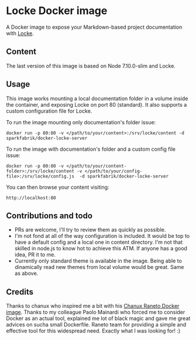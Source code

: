 # Locke Docker image

A Docker image to expose your Markdown-based project documentation with [Locke](https://github.com/sparkfabrik/locke).

## Content

The last version of this image is based on Node 7.10.0-slim and Locke.

## Usage

This image works mounting a local documentation folder in a volume inside the container, and exposing Locke on port 80 (standard).
It also supports a custom configuration file for Locke.

To run the image mounting only documentation's folder issue:

`docker run -p 80:80 -v </path/to/your/content>:/srv/locke/content -d sparkfabrik/docker-locke-server`

To run the image with documentation's folder and a custom config file issue:

`docker run -p 80:80 -v </path/to/your/content-folder>:/srv/locke/content -v </path/to/your/config-file>:/srv/locke/config.js  -d sparkfabrik/docker-locke-server`

You can then browse your content visiting:

    http://localhost:80

## Contributions and todo

* PRs are welcome, I'll try to review them as quickly as possible.
* I'm not fond at all of the way configuration is included. It would be top to have a default config and a local one in content directory. I'm not that skilled in node.js to know hot to achieve this ATM. If anyone has a good idea, PR it to me.
* Currently only standard theme is available in the image. Being able to dinamically read new themes from local volume would be great. Same as above.

## Credits

Thanks to chanux who inspired me a bit with his [Chanux Raneto Docker image](https://github.com/chanux/docker-raneto).
Thanks to my colleague Paolo Mainardi who forced me to consider Docker as an actual tool, explained me lot of black magic and gave me great advices on sucha small Dockerfile.
Raneto team for providing a simple and effective tool for this widespread need. Exactly what I was looking for! :)
